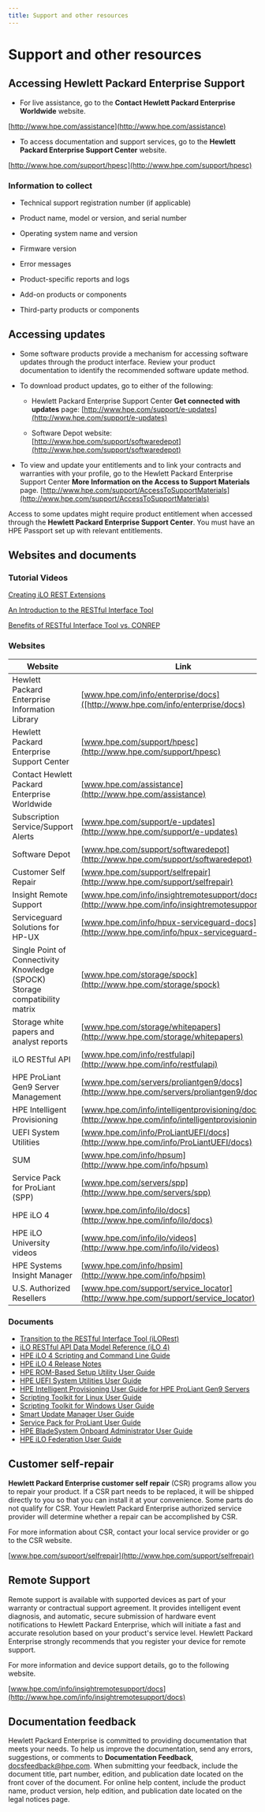 ```yaml
---
title: Support and other resources
---
```

# Support and other resources

## Accessing Hewlett Packard Enterprise Support

- For live assistance, go to the **Contact Hewlett Packard Enterprise Worldwide** website.

[http://www.hpe.com/assistance](http://www.hpe.com/assistance)

- To access documentation and support services, go to the **Hewlett Packard Enterprise Support Center** website.

[http://www.hpe.com/support/hpesc](http://www.hpe.com/support/hpesc)

### Information to collect

- Technical support registration number (if applicable)

- Product name, model or version, and serial number

- Operating system name and version

- Firmware version

- Error messages

- Product-specific reports and logs

- Add-on products or components

- Third-party products or components

## Accessing updates

- Some software products provide a mechanism for accessing software updates through the product interface. Review your product documentation to identify the recommended software update method.

- To download product updates, go to either of the following:

  - Hewlett Packard Enterprise Support Center **Get connected with updates** page: [http://www.hpe.com/support/e-updates](http://www.hpe.com/support/e-updates)

  - Software Depot website: [http://www.hpe.com/support/softwaredepot](http://www.hpe.com/support/softwaredepot)

- To view and update your entitlements and to link your contracts and warranties with your profile, go to the Hewlett Packard Enterprise Support Center **More Information on the Access to Support Materials** page. [http://www.hpe.com/support/AccessToSupportMaterials](http://www.hpe.com/support/AccessToSupportMaterials)

<aside class="notice">Access to some updates might require product entitlement when accessed through the <b>Hewlett Packard Enterprise Support Center</b>. You must have an HPE Passport set up with relevant entitlements.</aside>


## Websites and documents

### Tutorial Videos

[Creating iLO REST Extensions](https://www.youtube.com/watch?v=CGl8DsYTdQo)

[An Introduction to the RESTful Interface Tool](https://www.youtube.com/watch?v=xfEN95pNNfY)

[Benefits of RESTful Interface Tool vs. CONREP](https://www.youtube.com/watch?v=WPz2FP8bXYU)

### Websites

Website | Link
--------|-------
Hewlett Packard Enterprise Information Library 	| [www.hpe.com/info/enterprise/docs]([http://www.hpe.com/info/enterprise/docs)
Hewlett Packard Enterprise Support Center		| [www.hpe.com/support/hpesc](http://www.hpe.com/support/hpesc)
Contact Hewlett Packard Enterprise Worldwide	| [www.hpe.com/assistance](http://www.hpe.com/assistance)
Subscription Service/Support Alerts				| [www.hpe.com/support/e-updates](http://www.hpe.com/support/e-updates)
Software Depot									| [www.hpe.com/support/softwaredepot](http://www.hpe.com/support/softwaredepot)
Customer Self Repair							| [www.hpe.com/support/selfrepair](http://www.hpe.com/support/selfrepair)
Insight Remote Support							| [www.hpe.com/info/insightremotesupport/docs](http://www.hpe.com/info/insightremotesupport/docs)
Serviceguard Solutions for HP-UX				| [www.hpe.com/info/hpux-serviceguard-docs](http://www.hpe.com/info/hpux-serviceguard-docs)
Single Point of Connectivity Knowledge (SPOCK) Storage compatibility matrix	| [www.hpe.com/storage/spock](http://www.hpe.com/storage/spock)
Storage white papers and analyst reports		| [www.hpe.com/storage/whitepapers](http://www.hpe.com/storage/whitepapers)
iLO RESTful API									| [www.hpe.com/info/restfulapi](http://www.hpe.com/info/restfulapi)
HPE ProLiant Gen9 Server Management				| [www.hpe.com/servers/proliantgen9/docs](http://www.hpe.com/servers/proliantgen9/docs)
HPE Intelligent Provisioning					| [www.hpe.com/info/intelligentprovisioning/docs](http://www.hpe.com/info/intelligentprovisioning/docs)
UEFI System Utilities							| [www.hpe.com/info/ProLiantUEFI/docs](http://www.hpe.com/info/ProLiantUEFI/docs)
SUM												| [www.hpe.com/info/hpsum](http://www.hpe.com/info/hpsum)
Service Pack for ProLiant (SPP)					| [www.hpe.com/servers/spp](http://www.hpe.com/servers/spp)
HPE iLO 4										| [www.hpe.com/info/ilo/docs](http://www.hpe.com/info/ilo/docs)
HPE iLO University videos						| [www.hpe.com/info/ilo/videos](http://www.hpe.com/info/ilo/videos)
HPE Systems Insight Manager						| [www.hpe.com/info/hpsim](http://www.hpe.com/info/hpsim)
U.S. Authorized Resellers						| [www.hpe.com/support/service_locator](http://www.hpe.com/support/service_locator)

### Documents

- [Transition to the RESTful Interface Tool (iLORest)](https://support.hpe.com/hpsc/doc/public/display?docId=a00061427en_us)
- [iLO RESTful API Data Model Reference (iLO 4)](http://h22208.www2.hpe.com/eginfolib/servers/docs/HPRestfultool/iLo4/data_model_reference.html)
- [HPE iLO 4 Scripting and Command Line Guide](http://h20564.www2.hpe.com/hpsc/doc/public/display?docId=c03334058)
- [HPE iLO 4 Release Notes](http://h20565.www2.hpe.com/hpsc/doc/public/display?docId=emr_na-c03334036&lang=en-us&cc=us)
- [HPE ROM-Based Setup Utility User Guide](http://h20564.www2.hpe.com/hpsc/doc/public/display?docId=c00191707)
- [HPE UEFI System Utilities User Guide](https://support.hpe.com/hpesc/public/docDisplay?docId=a00016407en_us)
- [HPE Intelligent Provisioning User Guide for HPE ProLiant Gen9 Servers](https://support.hpe.com/hpesc/public/docDisplay?docId=c04419967)
- [Scripting Toolkit for Linux User Guide](https://support.hpe.com/hpesc/public/docDisplay?docLocale=en_US&docId=emr_na-a00047893en_us)
- [Scripting Toolkit for Windows User Guide](https://support.hpe.com/hpesc/public/docDisplay?docId=a00017070en_us)
- [Smart Update Manager User Guide](http://h20564.www2.hpe.com/hpsc/doc/public/display?docId=c05059565)
- [Service Pack for ProLiant User Guide](http://h20564.www2.hpe.com/hpsc/doc/public/display?docId=c03190790)
- [HPE BladeSystem Onboard Administrator User Guide](http://h20628.www2.hpe.com/km-ext/kmcsdirect/emr_na-c00705292-47.pdf)
- [HPE iLO Federation User Guide](http://h20564.www2.hpe.com/hpsc/doc/public/display?docId=c04149067)

## Customer self-repair

**Hewlett Packard Enterprise customer self repair** (CSR) programs allow you to repair your product. If a CSR part needs to be replaced, it will be shipped directly to you so that you can install it at your convenience. Some parts do not qualify for CSR. Your Hewlett Packard Enterprise authorized service provider will determine whether a repair can be accomplished by CSR.

For more information about CSR, contact your local service provider or go to the CSR website.

[www.hpe.com/support/selfrepair](http://www.hpe.com/support/selfrepair)

## Remote Support

Remote support is available with supported devices as part of your warranty or contractual support agreement. It provides intelligent event diagnosis, and automatic, secure submission of hardware event notifications to Hewlett Packard Enterprise, which will initiate a fast and accurate resolution based on your product&apos;s service level. Hewlett Packard Enterprise strongly recommends that you register your device for remote support.

For more information and device support details, go to the following website.

[www.hpe.com/info/insightremotesupport/docs](http://www.hpe.com/info/insightremotesupport/docs)

## Documentation feedback

Hewlett Packard Enterprise is committed to providing documentation that meets your needs. To help us improve the documentation, send any errors, suggestions, or comments to **Documentation Feedback**, [docsfeedback@hpe.com](mailto:docsfeedback@hpe.com). When submitting your feedback, include the document title, part number, edition, and publication date located on the front cover of the document. For online help content, include the product name, product version, help edition, and publication date located on the legal notices page.
